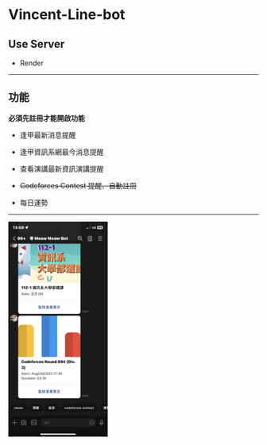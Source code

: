 # Vincent-Line-bot

## Use Server

- Render

---

## 功能

**必須先註冊才能開啟功能**

- 逢甲最新消息提醒

- 逢甲資訊系網最今消息提醒

- 查看演講最新資訊演講提醒

- ~~Codeforces Contest 提醒、自動註冊~~

- 每日運勢

---

<img src="static/image/IMG_1573.PNG" style="width:200px; height:auto;"></img>
